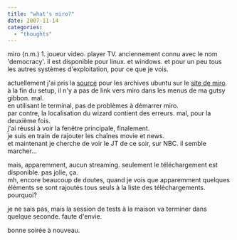 ```yaml
---
title: "what's miro?"
date: 2007-11-14
categories: 
  - "thoughts"
---
```


miro (n.m.) 1. joueur video. player TV. anciennement connu avec le nom 'democracy'. il est disponible pour linux. et windows. et pour un peu tous les autres systèmes d'exploitation, pour ce que je vois.  
  
  
actuellement j'ai pris la [source](http://www.getmiro.com/download/ubuntu.php) pour les archives ubuntu sur le [site de miro](http://www.getmiro.com/download/).  
à la fin du setup, il n'y a pas de link vers miro dans les menus de ma gutsy gibbon. mal.  
en utilisant le terminal, pas de problèmes à démarrer miro.  
par contre, la localisation du wizard contient des erreurs. mal, pour la deuxième fois.  
j'ai réussi à voir la fenêtre principale, finalement.  
je suis en train de rajouter les chaînes movie et news.  
et maintenant je cherche de voir le JT de ce soir, sur NBC. il semble marcher...  
  
mais, apparemment, aucun streaming. seulement le téléchargement est disponible. pas jolie, ça.  
mh, encore beaucoup de doutes, quand je vois que apparemment quelques éléments se sont rajoutés tous seuls à la liste des téléchargements. pourquoi?  
  
je ne sais pas, mais la session de tests à la maison va terminer dans quelque seconde. faute d'envie.  
  
bonne soirée à nouveau.
